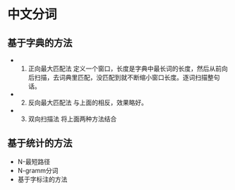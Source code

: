 # 中文分词

## 基于字典的方法
- 1. 正向最大匹配法
    定义一个窗口，长度是字典中最长词的长度，然后从前向后扫描，去词典里匹配，没匹配到就不断缩小窗口长度。逐词扫描整句话。
- 2. 反向最大匹配法
    与上面的相反，效果略好。
- 3. 双向扫描法
    将上面两种方法结合

## 基于统计的方法
- N-最短路径
- N-gramm分词
- 基于字标注的方法